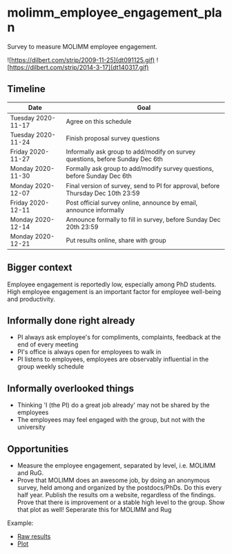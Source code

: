 # molimm_employee_engagement_plan

Survey to measure MOLIMM employee engagement.

![https://dilbert.com/strip/2009-11-25](dt091125.gif)
![https://dilbert.com/strip/2014-3-17](dt140317.gif)

## Timeline

Date              |Goal
------------------|------------------------------------------------------------------------------------
Tuesday 2020-11-17|Agree on this schedule
Tuesday 2020-11-24|Finish proposal survey questions
Friday  2020-11-27|Informally ask group to add/modify on survey questions, before Sunday Dec 6th
Monday  2020-11-30|Formally ask group to add/modify survey questions, before Sunday Dec 6th
Monday  2020-12-07|Final version of survey, send to PI for approval, before Thursday Dec 10th 23:59
Friday  2020-12-11|Post official survey online, announce by email, announce informally
Monday  2020-12-14|Announce formally to fill in survey, before Sunday Dec 20th 23:59
Monday  2020-12-21|Put results online, share with group

## Bigger context

Employee engagement is reportedly low, especially among PhD students.
High employee engagement is an important factor for employee well-being
and productivity.

## Informally done right already

 * PI always ask employee's for compliments, complaints, feedback 
   at the end of every meeting
 * PI's office is always open for employees to walk in
 * PI listens to employees, 
   employees are observably influential in the group weekly schedule

## Informally overlooked things

 * Thinking 'I (the PI) do a great job already' may 
   not be shared by the employees
 * The employees may feel engaged with the group, 
   but not with the university

## Opportunities

 * Measure the employee engagement, separated by level, i.e. MOLIMM and RuG. 
 * Prove that MOLIMM does an awesome job, by doing an anonymous survey,
   held among and organized by the postdocs/PhDs. Do this every half year.
   Publish the results om a website, regardless of the findings. Prove that
   there is improvement or a stable high level to the group. 
   Show that plot as well! Seperarate this for MOLIMM and Rug

Example:

 * [Raw results](https://github.com/djog/dojo/blob/master/Evaluaties/20200625/Resultaten.md)
 * [Plot](https://github.com/djog/dojo/blob/master/Evaluaties/Evaluaties_scatter.png)


